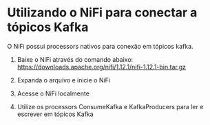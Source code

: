 # Utilizando o NiFi para conectar a tópicos Kafka

O NiFi possui processors nativos para conexão em tópicos kafka.

1. Baixe o NiFi através do comando abaixo:
   https://downloads.apache.org/nifi/1.12.1/nifi-1.12.1-bin.tar.gz

2. Expanda o arquivo e inicie o NiFi
3. Acesse o NiFi localmente
4. Utilize os processors ConsumeKafka e KafkaProducers para ler e escrever em tópicos Kafka
   